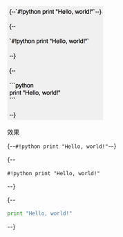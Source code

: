 ![](/img/nest_block_hl_red.png)

效果

{--`#!python print "Hello, world!"`--}

{--

`#!python print "Hello, world!"`

--}

{--

```python
print "Hello, world!"
```

--}
